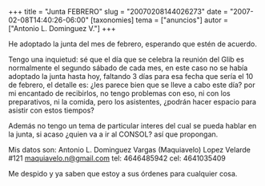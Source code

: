 +++
title = "Junta FEBRERO"
slug = "20070208144026273"
date = "2007-02-08T14:40:26-06:00"
[taxonomies]
tema = ["anuncios"]
autor = ["Antonio L. Dominguez V."]
+++

He adoptado la junta del mes de febrero, esperando que estén de acuerdo.

Tengo una inquietud: sé que el día que se celebra la reunión del Glib es
normalmente el segundo sábado de cada mes, en este caso no se había
adoptado la junta hasta hoy, faltando 3 días para esa fecha que sería el
10 de febrero, el detalle es: ¿les parece bien que se lleve a cabo este
día? por mi encantado de recibirlos, no tengo problemas con eso, ni con
los preparativos, ni la comida, pero los asistentes, ¿podrán hacer
espacio para asistir con estos tiempos?

Además no tengo un tema de particular interes del cual se pueda hablar
en la junta, si acaso ¿quien va a ir al CONSOL? así que propongan.

Mis datos son: Antonio L. Dominguez Vargas (Maquiavelo) Lopez Velarde
#121 maquiavelo.n@gmail.com tel: 4646485942 cel: 4641035409

Me despido y ya saben que estoy a sus órdenes para cualquier cosa.

